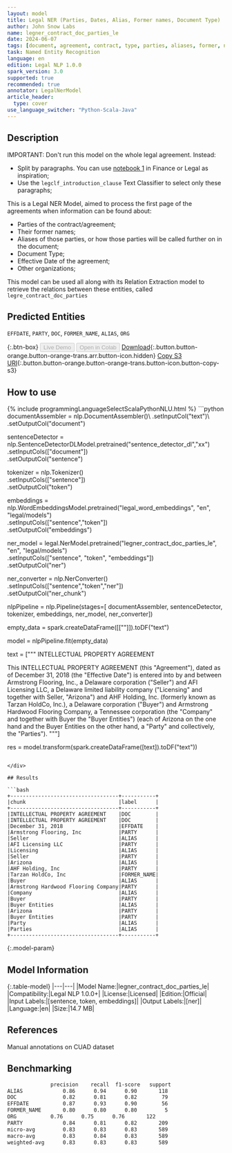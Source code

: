 ```yaml
---
layout: model
title: Legal NER (Parties, Dates, Alias, Former names, Document Type)
author: John Snow Labs
name: legner_contract_doc_parties_le
date: 2024-06-07
tags: [document, agreement, contract, type, parties, aliases, former, names, effective, dates, licensed, en]
task: Named Entity Recognition
language: en
edition: Legal NLP 1.0.0
spark_version: 3.0
supported: true
recommended: true
annotator: LegalNerModel
article_header:
  type: cover
use_language_switcher: "Python-Scala-Java"
---
```


## Description

IMPORTANT: Don't run this model on the whole legal agreement. Instead:
- Split by paragraphs. You can use [notebook 1](https://github.com/JohnSnowLabs/spark-nlp-workshop/tree/master/tutorials/Certification_Trainings) in Finance or Legal as inspiration;
- Use the `legclf_introduction_clause` Text Classifier to select only these paragraphs; 

This is a Legal NER Model, aimed to process the first page of the agreements when information can be found about:
- Parties of the contract/agreement;
- Their former names;
- Aliases of those parties, or how those parties will be called further on in the document;
- Document Type;
- Effective Date of the agreement;
- Other organizations;

This model can be used all along with its Relation Extraction model to retrieve the relations between these entities, called `legre_contract_doc_parties`

## Predicted Entities

`EFFDATE`, `PARTY`, `DOC`, `FORMER_NAME`, `ALIAS`, `ORG`

{:.btn-box}
<button class="button button-orange" disabled>Live Demo</button>
<button class="button button-orange" disabled>Open in Colab</button>
[Download](https://s3.amazonaws.com/auxdata.johnsnowlabs.com/legal/models/legner_contract_doc_parties_le_en_1.0.0_3.0_1717749001756.zip){:.button.button-orange.button-orange-trans.arr.button-icon.hidden}
[Copy S3 URI](s3://auxdata.johnsnowlabs.com/legal/models/legner_contract_doc_parties_le_en_1.0.0_3.0_1717749001756.zip){:.button.button-orange.button-orange-trans.button-icon.button-copy-s3}

## How to use



<div class="tabs-box" markdown="1">
{% include programmingLanguageSelectScalaPythonNLU.html %}
```python
documentAssembler = nlp.DocumentAssembler()\
        .setInputCol("text")\
        .setOutputCol("document")

sentenceDetector = nlp.SentenceDetectorDLModel.pretrained("sentence_detector_dl","xx")\
        .setInputCols(["document"])\
        .setOutputCol("sentence")

tokenizer = nlp.Tokenizer()\
        .setInputCols(["sentence"])\
        .setOutputCol("token")

embeddings = nlp.WordEmbeddingsModel.pretrained("legal_word_embeddings", "en", "legal/models")\
            .setInputCols(["sentence","token"])\
            .setOutputCol("embeddings")

ner_model = legal.NerModel.pretrained("legner_contract_doc_parties_le", "en", "legal/models")\
        .setInputCols(["sentence", "token", "embeddings"])\
        .setOutputCol("ner")

ner_converter = nlp.NerConverter()\
        .setInputCols(["sentence","token","ner"])\
        .setOutputCol("ner_chunk")

nlpPipeline = nlp.Pipeline(stages=[
        documentAssembler,
        sentenceDetector,
        tokenizer,
        embeddings,
        ner_model,
        ner_converter])

empty_data = spark.createDataFrame([[""]]).toDF("text")

model = nlpPipeline.fit(empty_data)

text = ["""
INTELLECTUAL PROPERTY AGREEMENT

This INTELLECTUAL PROPERTY AGREEMENT (this "Agreement"), dated as of December 31, 2018 (the "Effective Date") is entered into by and between Armstrong Flooring, Inc., a Delaware corporation ("Seller") and AFI Licensing LLC, a Delaware limited liability company ("Licensing" and together with Seller, "Arizona") and AHF Holding, Inc. (formerly known as Tarzan HoldCo, Inc.), a Delaware corporation ("Buyer") and Armstrong Hardwood Flooring Company, a Tennessee corporation (the "Company" and together with Buyer the "Buyer Entities") (each of Arizona on the one hand and the Buyer Entities on the other hand, a "Party" and collectively, the "Parties").
"""]

res = model.transform(spark.createDataFrame([text]).toDF("text"))
```

</div>

## Results

```bash
+-----------------------------------+-----------+
|chunk                              |label      |
+-----------------------------------+-----------+
|INTELLECTUAL PROPERTY AGREEMENT    |DOC        |
|INTELLECTUAL PROPERTY AGREEMENT    |DOC        |
|December 31, 2018                  |EFFDATE    |
|Armstrong Flooring, Inc            |PARTY      |
|Seller                             |ALIAS      |
|AFI Licensing LLC                  |PARTY      |
|Licensing                          |ALIAS      |
|Seller                             |PARTY      |
|Arizona                            |ALIAS      |
|AHF Holding, Inc                   |PARTY      |
|Tarzan HoldCo, Inc                 |FORMER_NAME|
|Buyer                              |ALIAS      |
|Armstrong Hardwood Flooring Company|PARTY      |
|Company                            |ALIAS      |
|Buyer                              |PARTY      |
|Buyer Entities                     |ALIAS      |
|Arizona                            |PARTY      |
|Buyer Entities                     |PARTY      |
|Party                              |ALIAS      |
|Parties                            |ALIAS      |
+-----------------------------------+-----------+
```

{:.model-param}
## Model Information

{:.table-model}
|---|---|
|Model Name:|legner_contract_doc_parties_le|
|Compatibility:|Legal NLP 1.0.0+|
|License:|Licensed|
|Edition:|Official|
|Input Labels:|[sentence, token, embeddings]|
|Output Labels:|[ner]|
|Language:|en|
|Size:|14.7 MB|

## References

Manual annotations on CUAD dataset

## Benchmarking

```bash
              precision    recall  f1-score   support
ALIAS             0.86      0.94      0.90       118
DOC               0.82      0.81      0.82        79
EFFDATE           0.87      0.93      0.90        56
FORMER_NAME       0.80      0.80      0.80         5
ORG       	  0.76      0.75      0.76       122
PARTY             0.84      0.81      0.82       209
micro-avg         0.83      0.83      0.83       589
macro-avg         0.83      0.84      0.83       589
weighted-avg      0.83      0.83      0.83       589
```